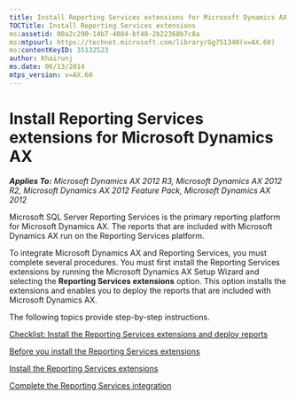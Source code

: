 ```yaml
---
title: Install Reporting Services extensions for Microsoft Dynamics AX
TOCTitle: Install Reporting Services extensions
ms:assetid: 00a2c290-14b7-4084-bf48-2b22368b7c8a
ms:mtpsurl: https://technet.microsoft.com/library/Gg751340(v=AX.60)
ms:contentKeyID: 35132523
author: Khairunj
ms.date: 06/13/2014
mtps_version: v=AX.60
---
```


# Install Reporting Services extensions for Microsoft Dynamics AX 


_**Applies To:** Microsoft Dynamics AX 2012 R3, Microsoft Dynamics AX 2012 R2, Microsoft Dynamics AX 2012 Feature Pack, Microsoft Dynamics AX 2012_

Microsoft SQL Server Reporting Services is the primary reporting platform for Microsoft Dynamics AX. The reports that are included with Microsoft Dynamics AX run on the Reporting Services platform.

To integrate Microsoft Dynamics AX and Reporting Services, you must complete several procedures. You must first install the Reporting Services extensions by running the Microsoft Dynamics AX Setup Wizard and selecting the **Reporting Services extensions** option. This option installs the extensions and enables you to deploy the reports that are included with Microsoft Dynamics AX.

The following topics provide step-by-step instructions.

[Checklist: Install the Reporting Services extensions and deploy reports](checklist-install-the-reporting-services-extensions-and-deploy-reports.md)

[Before you install the Reporting Services extensions](before-you-install-the-reporting-services-extensions.md)

[Install the Reporting Services extensions](install-the-reporting-services-extensions.md)

[Complete the Reporting Services integration](complete-the-reporting-services-integration.md)

  



